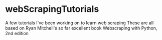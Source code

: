 # webScrapingTutorials
A few tutorials I've been working on to learn web scraping
These are all based on Ryan Mitchell's so far excellent book Webscraping with Python, 2nd edition
